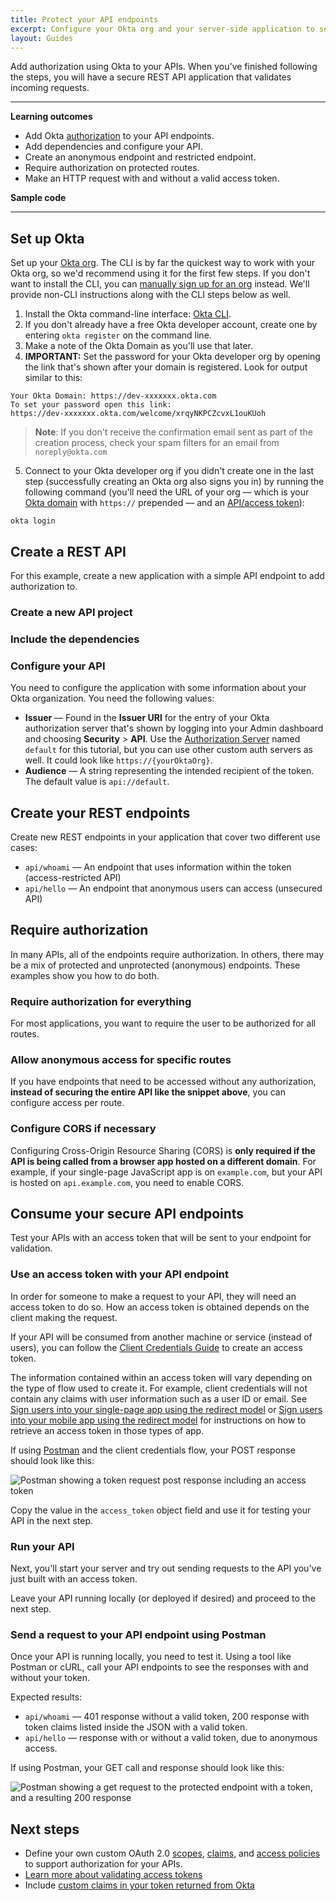 ```yaml
---
title: Protect your API endpoints
excerpt: Configure your Okta org and your server-side application to secure your API endpoints.
layout: Guides
---
```



Add authorization using Okta to your APIs. When you've finished following the steps, you will have a secure REST API application that validates incoming requests.

---

**Learning outcomes**

* Add Okta [authorization](https://www.okta.com/identity-101/authentication-vs-authorization/) to your API endpoints.
* Add dependencies and configure your API.
* Create an anonymous endpoint and restricted endpoint.
* Require authorization on protected routes.
* Make an HTTP request with and without a valid access token.

**Sample code**

<StackSnippet snippet="samplecode" />

---

## Set up Okta

Set up your [Okta org](/docs/concepts/okta-organizations/). The CLI is by far the quickest way to work with your Okta org, so we'd recommend using it for the first few steps. If you don't want to install the CLI, you can [manually sign up for an org](https://developer.okta.com/signup/) instead. We'll provide non-CLI instructions along with the CLI steps below as well.

1. Install the Okta command-line interface: [Okta CLI](https://cli.okta.com/).
2. If you don't already have a free Okta developer account, create one by entering `okta register` on the command line.
3. Make a note of the Okta Domain as you'll use that later.
4. **IMPORTANT:** Set the password for your Okta developer org by opening the link that's shown after your domain is registered. Look for output similar to this:

```
Your Okta Domain: https://dev-xxxxxxx.okta.com
To set your password open this link:
https://dev-xxxxxxx.okta.com/welcome/xrqyNKPCZcvxL1ouKUoh
```

> **Note**: If you don't receive the confirmation email sent as part of the creation process, check your spam filters for an email from `noreply@okta.com`

5. Connect to your Okta developer org if you didn't create one in the last step (successfully creating an Okta org also signs you in) by running the following command (you'll need the URL of your org &mdash; which is your [Okta domain](/docs/guides/find-your-domain/) with `https://` prepended &mdash; and an [API/access token](/docs/guides/create-an-api-token/)):

```
okta login
```

## Create a REST API

For this example, create a new application with a simple API endpoint to add authorization to.

### Create a new API project

<StackSnippet snippet="createproject" />

### Include the dependencies

<StackSnippet snippet="independ" />

### Configure your API

You need to configure the application with some information about your Okta organization. You need the following values:

* **Issuer** &mdash; Found in the **Issuer URI** for the entry of your Okta authorization server that's shown by logging into your Admin dashboard and choosing **Security** > **API**. Use the [Authorization Server](/docs/guides/customize-authz-server/) named `default` for this tutorial, but you can use other custom auth servers as well. It could look like `https://{yourOktaOrg}`.
* **Audience** &mdash; A string representing the intended recipient of the token. The default value is `api://default`.

<ApiAmProdWarning />

<StackSnippet snippet="configmid" />

## Create your REST endpoints

Create new REST endpoints in your application that cover two different use cases: 

* `api/whoami` &mdash; An endpoint that uses information within the token (access-restricted API)
* `api/hello` &mdash; An endpoint that anonymous users can access (unsecured API)

<StackSnippet snippet="createroute" />

## Require authorization

In many APIs, all of the endpoints require authorization. In others, there may be a mix of protected and unprotected (anonymous) endpoints. These examples show you how to do both.

### Require authorization for everything

For most applications, you want to require the user to be authorized for all routes.

<StackSnippet snippet="reqautheverything" />

### Allow anonymous access for specific routes

If you have endpoints that need to be accessed without any authorization, **instead of securing the entire API like the snippet above**, you can configure access per route.

<StackSnippet snippet="reqauthspecific" />

### Configure CORS if necessary

Configuring Cross-Origin Resource Sharing (CORS) is **only required if the API is being called from a browser app hosted on a different domain**. For example, if your single-page JavaScript app is on `example.com`, but your API is hosted on `api.example.com`, you need to enable CORS.

<StackSnippet snippet="configcors" />

## Consume your secure API endpoints

Test your APIs with an access token that will be sent to your endpoint for validation.

### Use an access token with your API endpoint

In order for someone to make a request to your API, they will need an access token to do so. How an access token is obtained depends on the client making the request.

If your API will be consumed from another machine or service (instead of users), you can follow the [Client Credentials Guide](/docs/guides/implement-grant-type/clientcreds/main/) to create an access token.

The information contained within an access token will vary depending on the type of flow used to create it. For example, client credentials will not contain any claims with user information such as a user ID or email. See [Sign users into your single-page app using the redirect model](/docs/guides/sign-into-spa-redirect/) or [Sign users into your mobile app using the redirect model](/docs/guides/sign-into-mobile-app-redirect/) for instructions on how to retrieve an access token in those types of app.

If using [Postman](https://www.postman.com/downloads/) and the client credentials flow, your POST response should look like this:

![Postman showing a token request post response including an access token](/img/postman-post-response.png)

Copy the value in the `access_token` object field and use it for testing your API in the next step.

### Run your API

Next, you'll start your server and try out sending requests to the API you've just built with an access token.

<StackSnippet snippet="testapp" />

Leave your API running locally (or deployed if desired) and proceed to the next step.

### Send a request to your API endpoint using Postman

Once your API is running locally, you need to test it. Using a tool like Postman or cURL, call your API endpoints to see the responses with and without your token.

<StackSnippet snippet="request" />

Expected results:

* `api/whoami` &mdash; 401 response without a valid token, 200 response with token claims listed inside the JSON with a valid token.
* `api/hello` &mdash; response with or without a valid token, due to anonymous access.

If using Postman, your GET call and response should look like this:

![Postman showing a get request to the protected endpoint with a token, and a resulting 200 response](/img/postman-get-response.png)

## Next steps

* Define your own custom OAuth 2.0 [scopes](/docs/guides/customize-authz-server/main/#create-scopes), [claims](/docs/guides/customize-authz-server/main/#create-claims), and [access policies](/docs/guides/customize-authz-server/main/#create-access-policies) to support authorization for your APIs.
* [Learn more about validating access tokens](/docs/guides/validate-access-tokens/dotnet/main/)
* Include [custom claims in your token returned from Okta](/docs/guides/customize-tokens-returned-from-okta/-/main/)

<StackSnippet snippet="specificlinks" />